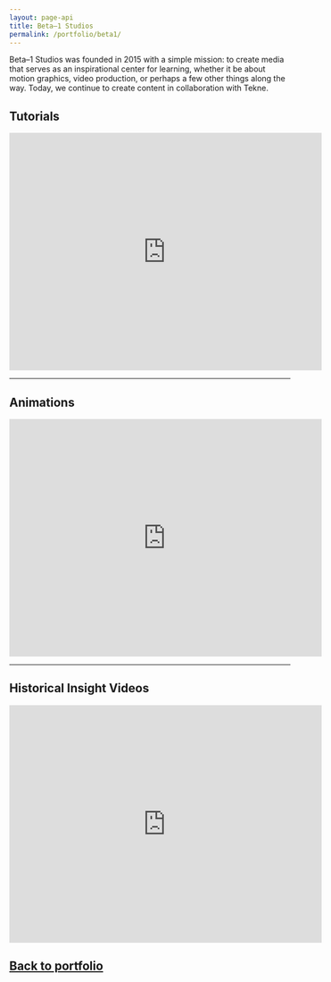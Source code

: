 ```yaml
---
layout: page-api
title: Beta–1 Studios
permalink: /portfolio/beta1/
---
```


Beta–1 Studios was founded in 2015 with a simple mission: to create media that serves as an inspirational center for learning, whether it be about motion graphics, video production, or perhaps a few other things along the way. Today, we continue to create content in collaboration with Tekne.

## Tutorials

<iframe width="560" height="425" src="https://www.youtube-nocookie.com/embed/videoseries?list=PLvj-A978cIkwBf3YPAt5knH7NiWOqGUbN" title="YouTube video player" frameborder="0" allow="accelerometer; autoplay; clipboard-write; encrypted-media; gyroscope; picture-in-picture; web-share" allowfullscreen></iframe>

---

## Animations

<iframe width="560" height="425" src="https://www.youtube-nocookie.com/embed/videoseries?list=PLvj-A978cIkw0V1sPUPpUXFzJNlaE70Rj" title="YouTube video player" frameborder="0" allow="accelerometer; autoplay; clipboard-write; encrypted-media; gyroscope; picture-in-picture; web-share" allowfullscreen></iframe>

---

## Historical Insight Videos

<iframe width="560" height="425" src="https://www.youtube-nocookie.com/embed/videoseries?list=PLvj-A978cIkwt3E4ZDaaxLcVCTWlkSRpZ" title="YouTube video player" frameborder="0" allow="accelerometer; autoplay; clipboard-write; encrypted-media; gyroscope; picture-in-picture; web-share" allowfullscreen></iframe>

## [Back to portfolio](https://tekne-creative.github.io/tekne/portfolio/)